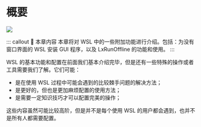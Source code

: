 # 概要 <Badge text="New"/>

![](https://cdn.spencer.felinae98.cn/github/2020/09/200902_221200.png)

::: callout 🍄 本章内容
本章将对 WSL 中的一些附加功能进行介绍。包括：为没有窗口界面的 WSL 安装 GUI 程序，以及 LxRunOffline 的功能和使用。
:::

WSL 的基本功能和配置在前面我们基本介绍完毕，但是还有一些特殊的操作或者工具需要我们了解。它们可能：

- 是在使用 WSL 过程中可能会遇到的比较棘手问题的解决方法；
- 是更好的，但也是更加麻烦配置的使用方法；
- 是需要一定知识技巧才可以配置完美的操作；

这些内容虽然可能比较高阶，但是并不是每个使用 WSL 的用户都会遇到，也并不是所有人都需要配置。
